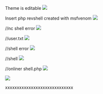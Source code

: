 
Theme is editable
![](https://github.com/xenotim/CTF/blob/main/Getting%20started/screenshots/Simple%20CMS%20-%20Theme%20default%20php.png)

Insert php revshell created with msfvenom
![](https://github.com/xenotim/CTF/blob/main/Getting%20started/screenshots/Simple%20CMS%20-%20Theme.png)

//nc shell error
![](https://github.com/xenotim/CTF/blob/main/Getting%20started/screenshots/nc%20-%20shell%20pyhton3%20error.png)

//user.txt
![](https://github.com/xenotim/CTF/blob/main/Getting%20started/screenshots/user.txt.png)

//shell error
![](https://github.com/xenotim/CTF/blob/main/Getting%20started/screenshots/nc%20-%20shell%20error%20again.png)

//shell
![](https://github.com/xenotim/CTF/blob/main/Getting%20started/screenshots/nc%20-%20shell.png)

//onliner shell.php
![](https://github.com/xenotim/CTF/blob/main/Getting%20started/screenshots/shell%20php%20-%20onliner.png)

![](https://github.com/xenotim/CTF/blob/main/Getting%20started/screenshots/nc%20-%20listening%20for%20root%20shell.png)



xxxxxxxxxxxxxxxxxxxxxxxxxxxxx